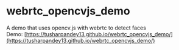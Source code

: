 # webrtc_opencvjs_demo
A demo that uses opencv.js with webrtc to detect faces  
Demo: [https://tusharpandey13.github.io/webrtc_opencvjs_demo/](https://tusharpandey13.github.io/webrtc_opencvjs_demo/)
